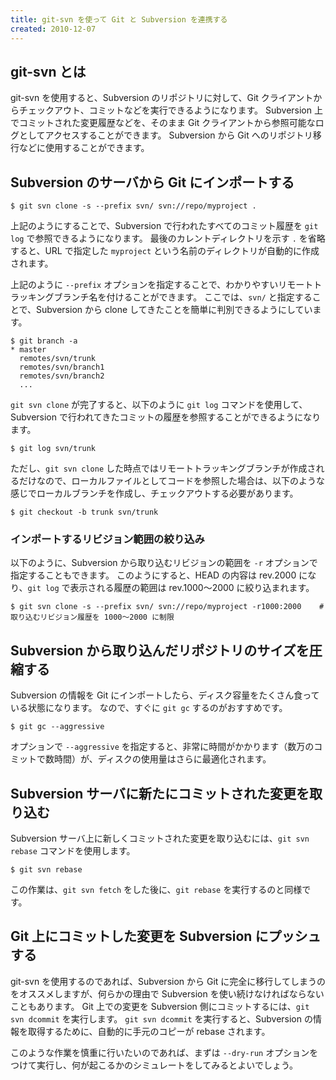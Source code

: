 ```yaml
---
title: git-svn を使って Git と Subversion を連携する
created: 2010-12-07
---
```


git-svn とは
----

git-svn を使用すると、Subversion のリポジトリに対して、Git クライアントからチェックアウト、コミットなどを実行できるようになります。
Subversion 上でコミットされた変更履歴などを、そのまま Git クライアントから参照可能なログとしてアクセスすることができます。
Subversion から Git へのリポジトリ移行などに使用することができます。


Subversion のサーバから Git にインポートする
----

~~~
$ git svn clone -s --prefix svn/ svn://repo/myproject .
~~~

上記のようにすることで、Subversion で行われたすべてのコミット履歴を `git log` で参照できるようになります。
最後のカレントディレクトリを示す `.` を省略すると、URL で指定した `myproject` という名前のディレクトリが自動的に作成されます。

上記のように `--prefix` オプションを指定することで、わかりやすいリモートトラッキングブランチ名を付けることができます。
ここでは、`svn/` と指定することで、Subversion から clone してきたことを簡単に判別できるようにしています。

~~~
$ git branch -a
* master
  remotes/svn/trunk
  remotes/svn/branch1
  remotes/svn/branch2
  ...
~~~

`git svn clone` が完了すると、以下のように `git log` コマンドを使用して、Subversion で行われてきたコミットの履歴を参照することができるようになります。

~~~
$ git log svn/trunk
~~~

ただし、`git svn clone` した時点ではリモートトラッキングブランチが作成されるだけなので、ローカルファイルとしてコードを参照した場合は、以下のような感じでローカルブランチを作成し、チェックアウトする必要があります。

~~~
$ git checkout -b trunk svn/trunk
~~~


### インポートするリビジョン範囲の絞り込み

以下のように、Subversion から取り込むリビジョンの範囲を `-r` オプションで指定することもできます。
このようにすると、HEAD の内容は rev.2000 になり、`git log` で表示される履歴の範囲は rev.1000～2000 に絞り込まれます。

~~~
$ git svn clone -s --prefix svn/ svn://repo/myproject -r1000:2000    # 取り込むリビジョン履歴を 1000～2000 に制限
~~~


Subversion から取り込んだリポジトリのサイズを圧縮する
----

Subversion の情報を Git にインポートしたら、ディスク容量をたくさん食っている状態になります。
なので、すぐに `git gc` するのがおすすめです。

~~~
$ git gc --aggressive
~~~

オプションで `--aggressive` を指定すると、非常に時間がかかります（数万のコミットで数時間）が、ディスクの使用量はさらに最適化されます。


Subversion サーバに新たにコミットされた変更を取り込む
----

Subversion サーバ上に新しくコミットされた変更を取り込むには、`git svn rebase` コマンドを使用します。

~~~
$ git svn rebase
~~~

この作業は、`git svn fetch` をした後に、`git rebase` を実行するのと同様です。


Git 上にコミットした変更を Subversion にプッシュする
----

git-svn を使用するのであれば、Subversion から Git に完全に移行してしまうのをオススメしますが、何らかの理由で Subversion を使い続けなければならないこともあります。
Git 上での変更を Subversion 側にコミットするには、`git svn dcommit` を実行します。
`git svn dcommit` を実行すると、Subversion の情報を取得するために、自動的に手元のコピーが rebase されます。

このような作業を慎重に行いたいのであれば、まずは `--dry-run` オプションをつけて実行し、何が起こるかのシミュレートをしてみるとよいでしょう。

